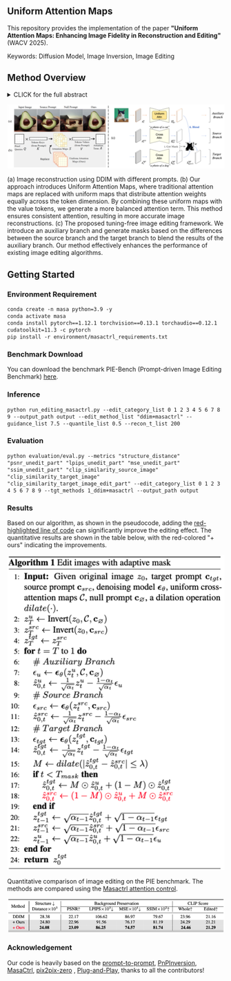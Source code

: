 ## Uniform Attention Maps


This repository provides the implementation of the paper **"Uniform Attention Maps: Enhancing Image Fidelity in Reconstruction and Editing"** (WACV 2025).

Keywords: Diffusion Model, Image Inversion, Image Editing






##  Method Overview

<details><summary>CLICK for the full abstract</summary>

Text-guided image generation and editing using diffusion models have achieved remarkable advancements. Among these, tuning-free methods have gained attention for their ability to perform edits without extensive model adjustments, offering simplicity and efficiency. However, existing tuning-free approaches often struggle with balancing fidelity and editing precision, particularly due to the influence of cross-attention in DDIM inversion, which introduces reconstruction errors. To address this, we analyze reconstruction from a structural perspective and propose a novel approach that replaces traditional cross-attention with uniform attention maps, significantly enhancing image reconstruction fidelity. Our method effectively minimizes distortions caused by varying text conditions during noise prediction. To complement this improvement, we introduce an adaptive mask-guided editing technique that integrates seamlessly with our reconstruction approach, ensuring consistency and accuracy in editing tasks. Experimental results demonstrate that our approach not only excels in achieving high-fidelity image reconstruction but also performs robustly in real image composition and editing scenarios. This study underscores the potential of uniform attention maps to enhance the fidelity and versatility of diffusion-based image processing methods.
</details>


![Uniform Attention Maps](docs/method.png)

(a) Image reconstruction using DDIM with different prompts. (b) Our approach introduces Uniform Attention Maps, where traditional attention maps are replaced with uniform maps that distribute attention weights equally across the token dimension. By combining these uniform maps with the value tokens, we generate a more balanced attention term. This method ensures consistent attention, resulting in more accurate image reconstructions. (c) The proposed tuning-free image editing framework. We introduce an auxiliary branch and generate masks based on the differences between the source branch and the target branch to blend the results of the auxiliary branch. Our method effectively enhances the performance of existing image editing algorithms.


## Getting Started

### Environment Requirement 
```shell
conda create -n masa python=3.9 -y
conda activate masa
conda install pytorch==1.12.1 torchvision==0.13.1 torchaudio==0.12.1 cudatoolkit=11.3 -c pytorch
pip install -r environment/masactrl_requirements.txt
```

### Benchmark Download
You can download the benchmark PIE-Bench (Prompt-driven Image Editing Benchmark) [here](https://forms.gle/hVMkTABb4uvZVjme9).



### Inference 







```shell
python run_editing_masactrl.py --edit_category_list 0 1 2 3 4 5 6 7 8 9 --output_path output --edit_method_list "ddim+masactrl" --guidance_list 7.5 --quantile_list 0.5 --recon_t_list 200 
```

### Evaluation 

```shell
python evaluation/eval.py --metrics "structure_distance" "psnr_unedit_part" "lpips_unedit_part" "mse_unedit_part" "ssim_unedit_part" "clip_similarity_source_image" "clip_similarity_target_image" "clip_similarity_target_image_edit_part" --edit_category_list 0 1 2 3 4 5 6 7 8 9 --tgt_methods 1_ddim+masactrl --output_path output
```





###  Results


Based on our algorithm, as shown in the pseudocode, adding the [red-highlighted line  of code](https://github.com/Mowenyii/Uniform-Attention-Maps/blob/main/models/masactrl/diffuser_utils.py#L248) can significantly improve the editing effect. The quantitative results are shown in the table below, with the red-colored "+ ours" indicating the improvements.

![algo](docs/algo.png)

Quantitative comparison of image editing on the PIE benchmark. The methods are compared using the [Masactrl attention control](https://github.com/TencentARC/MasaCtrl).

![result](docs/algo_result.png)



<!-- ###  Cite Us -->




###  Acknowledgement

Our code is heavily based on the [prompt-to-prompt](https://github.com/google/prompt-to-prompt), [PnPInversion](https://github.com/cure-lab/PnPInversion), [MasaCtrl](https://github.com/TencentARC/MasaCtrl), [pix2pix-zero](https://github.com/pix2pixzero/pix2pix-zero) , [Plug-and-Play](https://github.com/MichalGeyer/plug-and-play), thanks to all the contributors!

